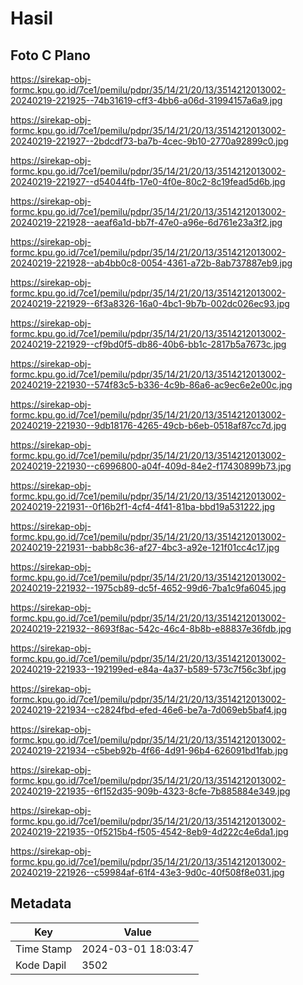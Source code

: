 # Hasil

## Foto C Plano

https://sirekap-obj-formc.kpu.go.id/7ce1/pemilu/pdpr/35/14/21/20/13/3514212013002-20240219-221925--74b31619-cff3-4bb6-a06d-31994157a6a9.jpg

https://sirekap-obj-formc.kpu.go.id/7ce1/pemilu/pdpr/35/14/21/20/13/3514212013002-20240219-221927--2bdcdf73-ba7b-4cec-9b10-2770a92899c0.jpg

https://sirekap-obj-formc.kpu.go.id/7ce1/pemilu/pdpr/35/14/21/20/13/3514212013002-20240219-221927--d54044fb-17e0-4f0e-80c2-8c19fead5d6b.jpg

https://sirekap-obj-formc.kpu.go.id/7ce1/pemilu/pdpr/35/14/21/20/13/3514212013002-20240219-221928--aeaf6a1d-bb7f-47e0-a96e-6d761e23a3f2.jpg

https://sirekap-obj-formc.kpu.go.id/7ce1/pemilu/pdpr/35/14/21/20/13/3514212013002-20240219-221928--ab4bb0c8-0054-4361-a72b-8ab737887eb9.jpg

https://sirekap-obj-formc.kpu.go.id/7ce1/pemilu/pdpr/35/14/21/20/13/3514212013002-20240219-221929--6f3a8326-16a0-4bc1-9b7b-002dc026ec93.jpg

https://sirekap-obj-formc.kpu.go.id/7ce1/pemilu/pdpr/35/14/21/20/13/3514212013002-20240219-221929--cf9bd0f5-db86-40b6-bb1c-2817b5a7673c.jpg

https://sirekap-obj-formc.kpu.go.id/7ce1/pemilu/pdpr/35/14/21/20/13/3514212013002-20240219-221930--574f83c5-b336-4c9b-86a6-ac9ec6e2e00c.jpg

https://sirekap-obj-formc.kpu.go.id/7ce1/pemilu/pdpr/35/14/21/20/13/3514212013002-20240219-221930--9db18176-4265-49cb-b6eb-0518af87cc7d.jpg

https://sirekap-obj-formc.kpu.go.id/7ce1/pemilu/pdpr/35/14/21/20/13/3514212013002-20240219-221930--c6996800-a04f-409d-84e2-f17430899b73.jpg

https://sirekap-obj-formc.kpu.go.id/7ce1/pemilu/pdpr/35/14/21/20/13/3514212013002-20240219-221931--0f16b2f1-4cf4-4f41-81ba-bbd19a531222.jpg

https://sirekap-obj-formc.kpu.go.id/7ce1/pemilu/pdpr/35/14/21/20/13/3514212013002-20240219-221931--babb8c36-af27-4bc3-a92e-121f01cc4c17.jpg

https://sirekap-obj-formc.kpu.go.id/7ce1/pemilu/pdpr/35/14/21/20/13/3514212013002-20240219-221932--1975cb89-dc5f-4652-99d6-7ba1c9fa6045.jpg

https://sirekap-obj-formc.kpu.go.id/7ce1/pemilu/pdpr/35/14/21/20/13/3514212013002-20240219-221932--8693f8ac-542c-46c4-8b8b-e88837e36fdb.jpg

https://sirekap-obj-formc.kpu.go.id/7ce1/pemilu/pdpr/35/14/21/20/13/3514212013002-20240219-221933--192199ed-e84a-4a37-b589-573c7f56c3bf.jpg

https://sirekap-obj-formc.kpu.go.id/7ce1/pemilu/pdpr/35/14/21/20/13/3514212013002-20240219-221934--c2824fbd-efed-46e6-be7a-7d069eb5baf4.jpg

https://sirekap-obj-formc.kpu.go.id/7ce1/pemilu/pdpr/35/14/21/20/13/3514212013002-20240219-221934--c5beb92b-4f66-4d91-96b4-626091bd1fab.jpg

https://sirekap-obj-formc.kpu.go.id/7ce1/pemilu/pdpr/35/14/21/20/13/3514212013002-20240219-221935--6f152d35-909b-4323-8cfe-7b885884e349.jpg

https://sirekap-obj-formc.kpu.go.id/7ce1/pemilu/pdpr/35/14/21/20/13/3514212013002-20240219-221935--0f5215b4-f505-4542-8eb9-4d222c4e6da1.jpg

https://sirekap-obj-formc.kpu.go.id/7ce1/pemilu/pdpr/35/14/21/20/13/3514212013002-20240219-221926--c59984af-61f4-43e3-9d0c-40f508f8e031.jpg


## Metadata

| Key        | Value               |
| ---------- | ------------------- |
| Time Stamp | 2024-03-01 18:03:47 |
| Kode Dapil | 3502                |



